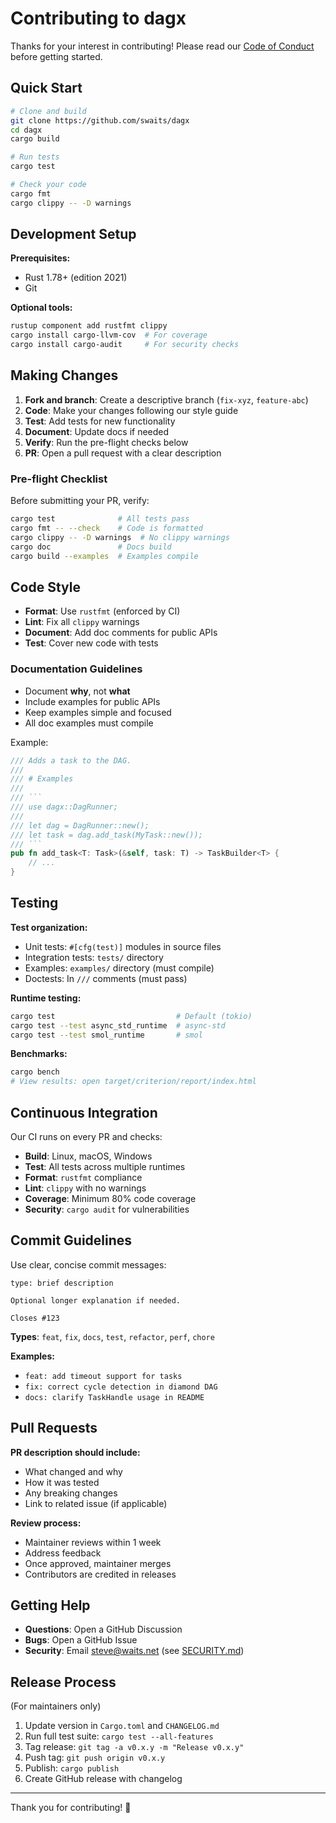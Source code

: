 # Contributing to dagx

Thanks for your interest in contributing! Please read our [Code of Conduct](CODE_OF_CONDUCT.md) before getting started.

## Quick Start

```bash
# Clone and build
git clone https://github.com/swaits/dagx
cd dagx
cargo build

# Run tests
cargo test

# Check your code
cargo fmt
cargo clippy -- -D warnings
```

## Development Setup

**Prerequisites:**
- Rust 1.78+ (edition 2021)
- Git

**Optional tools:**
```bash
rustup component add rustfmt clippy
cargo install cargo-llvm-cov  # For coverage
cargo install cargo-audit     # For security checks
```

## Making Changes

1. **Fork and branch**: Create a descriptive branch (`fix-xyz`, `feature-abc`)
2. **Code**: Make your changes following our style guide
3. **Test**: Add tests for new functionality
4. **Document**: Update docs if needed
5. **Verify**: Run the pre-flight checks below
6. **PR**: Open a pull request with a clear description

### Pre-flight Checklist

Before submitting your PR, verify:

```bash
cargo test              # All tests pass
cargo fmt -- --check    # Code is formatted
cargo clippy -- -D warnings  # No clippy warnings
cargo doc               # Docs build
cargo build --examples  # Examples compile
```

## Code Style

- **Format**: Use `rustfmt` (enforced by CI)
- **Lint**: Fix all `clippy` warnings
- **Document**: Add doc comments for public APIs
- **Test**: Cover new code with tests

### Documentation Guidelines

- Document **why**, not **what**
- Include examples for public APIs
- Keep examples simple and focused
- All doc examples must compile

Example:
```rust
/// Adds a task to the DAG.
///
/// # Examples
///
/// ```
/// use dagx::DagRunner;
///
/// let dag = DagRunner::new();
/// let task = dag.add_task(MyTask::new());
/// ```
pub fn add_task<T: Task>(&self, task: T) -> TaskBuilder<T> {
    // ...
}
```

## Testing

**Test organization:**
- Unit tests: `#[cfg(test)]` modules in source files
- Integration tests: `tests/` directory
- Examples: `examples/` directory (must compile)
- Doctests: In `///` comments (must pass)

**Runtime testing:**
```bash
cargo test                           # Default (tokio)
cargo test --test async_std_runtime  # async-std
cargo test --test smol_runtime       # smol
```

**Benchmarks:**
```bash
cargo bench
# View results: open target/criterion/report/index.html
```

## Continuous Integration

Our CI runs on every PR and checks:

- **Build**: Linux, macOS, Windows
- **Test**: All tests across multiple runtimes
- **Format**: `rustfmt` compliance
- **Lint**: `clippy` with no warnings
- **Coverage**: Minimum 80% code coverage
- **Security**: `cargo audit` for vulnerabilities

## Commit Guidelines

Use clear, concise commit messages:

```
type: brief description

Optional longer explanation if needed.

Closes #123
```

**Types**: `feat`, `fix`, `docs`, `test`, `refactor`, `perf`, `chore`

**Examples:**
- `feat: add timeout support for tasks`
- `fix: correct cycle detection in diamond DAG`
- `docs: clarify TaskHandle usage in README`

## Pull Requests

**PR description should include:**
- What changed and why
- How it was tested
- Any breaking changes
- Link to related issue (if applicable)

**Review process:**
- Maintainer reviews within 1 week
- Address feedback
- Once approved, maintainer merges
- Contributors are credited in releases

## Getting Help

- **Questions**: Open a GitHub Discussion
- **Bugs**: Open a GitHub Issue
- **Security**: Email steve@waits.net (see [SECURITY.md](SECURITY.md))

## Release Process

(For maintainers only)

1. Update version in `Cargo.toml` and `CHANGELOG.md`
2. Run full test suite: `cargo test --all-features`
3. Tag release: `git tag -a v0.x.y -m "Release v0.x.y"`
4. Push tag: `git push origin v0.x.y`
5. Publish: `cargo publish`
6. Create GitHub release with changelog

---

Thank you for contributing! 🎉
